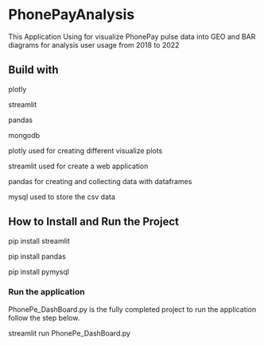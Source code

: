 # PhonePayAnalysis

This Application Using for visualize PhonePay pulse data into GEO and BAR diagrams
for analysis user usage from 2018 to 2022



## Build with

plotly

streamlit

pandas

mongodb


plotly  used for creating different visualize plots

streamlit used for create a web application 

pandas for creating and collecting data with dataframes

mysql used to store the csv data

## How to Install and Run the Project



pip install streamlit

pip install pandas

pip install pymysql

### Run the application

PhonePe_DashBoard.py is the fully completed project to run the application follow the step below.

streamlit run PhonePe_DashBoard.py




